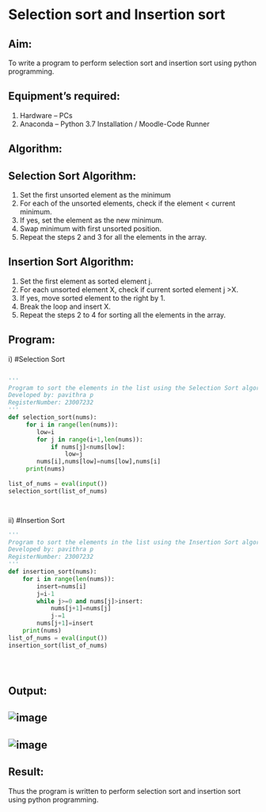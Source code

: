 # Selection sort and Insertion sort
## Aim:
To write a program to perform selection sort and insertion sort using python programming.
## Equipment’s required:
1.	Hardware – PCs
2.	Anaconda – Python 3.7 Installation / Moodle-Code Runner
## Algorithm:
## Selection Sort Algorithm:
1.	Set the first unsorted element as the minimum
2.	For each of the unsorted elements, check if the element < current minimum.
3.	If yes, set the element as the new minimum.
4.	Swap minimum with first unsorted position.
5.	Repeat the steps 2 and 3 for all the elements in the array.
## Insertion Sort Algorithm:
1.	Set the first element as sorted element j.
2.	For each unsorted element X, check if current sorted element j >X.
3.	If yes, move sorted element to the right by 1.
4.	Break the loop and insert X.
5.	Repeat the steps 2 to 4 for sorting all the elements in the array.
## Program:
i)	#Selection Sort
```PYTHON

''' 
Program to sort the elements in the list using the Selection Sort algorithm.
Developed by: pavithra p
RegisterNumber: 23007232
'''
def selection_sort(nums):
     for i in range(len(nums)):
        low=i
        for j in range(i+1,len(nums)):
            if nums[j]<nums[low]:
                low=j
        nums[i],nums[low]=nums[low],nums[i]
     print(nums)   
    
list_of_nums = eval(input())
selection_sort(list_of_nums)




```
ii)	#Insertion Sort
```PYTHON
''' 
Program to sort the elements in the list using the Insertion Sort algorithm.
Developed by: pavithra p
RegisterNumber: 23007232
'''
def insertion_sort(nums):
    for i in range(len(nums)):
        insert=nums[i]
        j=i-1
        while j>=0 and nums[j]>insert:
            nums[j+1]=nums[j]
            j-=1
        nums[j+1]=insert
    print(nums)
list_of_nums = eval(input())
insertion_sort(list_of_nums)





```

## Output:
## ![image](https://github.com/23007232/Sorting-Algorithm/assets/139115574/105ae91d-0b83-47bb-b022-20cd0de4fc92)
## ![image](https://github.com/23007232/Sorting-Algorithm/assets/139115574/cdf9779d-9757-42e6-88c2-4b0aead25656)


## Result:
Thus the program is written to perform selection sort and insertion sort using python programming.
